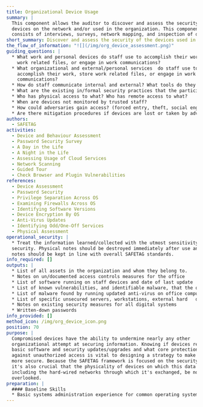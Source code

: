```yaml
---
title: Organizational Device Usage
summary: |
  This component allows the auditor to discover and assess the security of the
  devices on the network and/or used in the organization. This component
  consists of interviews, surveys, network mapping, and inspection of devices.
short_summary: Discover and assess the security of the devices used in the organization.
the_flow_of_information: "![](/img/org_device_assessment.png)"
guiding_questions: |
  * What work and personal devices do staff use to accomplish their work, store
    work related files, or engage in work communications?
  * What organizational and external/personal services  do staff use to
    accomplish their work, store work related files, or engage in work
    communications?
  * How do staff communicate internal and external? What tools do they use?
  * What are the existing in/formal security practices that the participants use to address risks.
  * Who has physical access to what? Who has remote access to what?
  * When are devices not monitored by trusted staff?
  * How could adversaries gain access? (forced entry, theft, social engineering, seizure)
  * Are there mitigation procedures if devices are lost or taken by adversaries? (e.g.: encrypted drives, offsite backups?)
authors:
  - SAFETAG
activities:
  - Device and Behaviour Assessment
  - Password Security Survey
  - A Day in the Life
  - A Night in the Life
  - Assessing Usage of Cloud Services
  - Network Scanning
  - Guided Tour
  - Check Browser and Plugin Vulnerabilities
references:
  - Device Assessment
  - Password Security
  - Privilege Separation Across OS
  - Examining Firewalls Across OS
  - Identifying Software Versions
  - Device Encryption By OS
  - Anti-Virus Updates
  - Identifying Odd/One-Off Services
  - Physical Assessment
operational_security: |
  * Treat the information learned/collected with the utmost sensitivity and
  security. Physical notes should be destroyed immediately after use and digital
  notes should be kept in line with overall SAFETAG standards.
info_required: []
outputs: |
  * List of all assets in the organization and whom they belong to.
  * Notes on un/documented access controls measures for the office
  * List of software running on staff devices and date of last update
  * List of known vulnerabilities, and identifiable malware, that the office is vulnerable to.
  * List of malware found by running updated anti-virus on office computers (if anti-virus installed during device inspection.)
  * List of specific unsecured servers, workstations, external hard   drives and any other digital resources
  * Notes on existing security measures for all digital systems
  * Written-down passwords
info_provided: []
method_icon: /img/org_device_icon.png
position: 70
purpose: |
  Compromised devices have the ability to undermine nearly any other
  organizational attempt at securing information. Knowing if devices receive
  basic software and security updates/upgrades and what core protections exist
  against unauthorized access is vital to designing a strategy to make the host
  more secure. Because the SAFETAG framework is focused on the security of data,
  it's also crucial that the physicality of devices on which this data resides,
  including the hard-wired networks through which it's exchanged, be not
  overlooked.
preparation: |
  #### Baseline Skills
  * Basic systems administration experience for common operating systems
---
```

